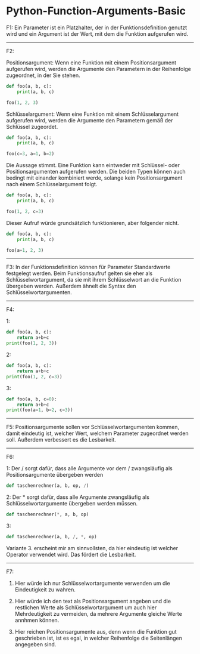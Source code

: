 # Python-Function-Arguments-Basic

F1: Ein Parameter ist ein Platzhalter, der in der Funktionsdefinition genutzt wird und ein Argument ist der Wert, mit dem die Funktion aufgerufen wird.

---

F2:

Positionsargument: Wenn eine Funktion mit einem Positionsargument aufgerufen wird, werden die Argumente den Parametern in der Reihenfolge zugeordnet, in der Sie stehen.

```Python
def foo(a, b, c):
    print(a, b, c)

foo(1, 2, 3)
```

Schlüsselargument: Wenn eine Funktion mit einem Schlüsselargument aufgerufen wird, werden die Argumente den Parametern gemäß der Schlüssel zugeordet.

```Python
def foo(a, b, c):
    print(a, b, c)

foo(c=3, a=1, b=2)
```

Die Aussage stimmt. Eine Funktion kann eintweder mit Schlüssel- oder Positionsargumenten aufgerufen werden. Die beiden Typen können auch bedingt mit einander kombiniert werde, solange kein Positionsargument nach einem Schlüsselargument folgt.

```Python
def foo(a, b, c):
    print(a, b, c)

foo(1, 2, c=3)
```

Dieser Aufruf würde grundsätzlich funktionieren, aber folgender nicht.

```Python
def foo(a, b, c):
    print(a, b, c)

foo(a=1, 2, 3)
```

---

F3: In der Funktionsdefinition können für Parameter Standardwerte festgelegt werden. Beim Funktionsaufruf gelten sie eher als Schlüsselwortargument, da sie mit ihrem Schlüsselwort an die Funktion übergeben werden. Außerdem ähnelt die Syntax den Schlüsselwortargumenten.

---

F4:

1:

```Python
def foo(a, b, c):
    return a+b+c
print(foo(1, 2, 3))
```

2:

```Python
def foo(a, b, c):
    return a+b+c
print(foo(1, 2, c=3))
```

3:

```Python
def foo(a, b, c=0):
    return a+b+c
print(foo(a=1, b=2, c=3))
```

---

F5: Positionsargumente sollen vor Schlüsselwortargumenten kommen, damit eindeutig ist, welcher Wert, welchem Parameter zugeordnet werden soll. Außerdem verbessert es die Lesbarkeit.

---

F6:

1: Der / sorgt dafür, dass alle Argumente vor dem / zwangsläufig als Positionsargumente übergeben werden

```Python
def taschenrechner(a, b, op, /)
```

2: Der * sorgt dafür, dass alle Argumente zwangsläufig als Schlüsselwortargumente übergeben werden müssen.

```Python
def taschenrechner(*, a, b, op)
```

3:

```Python
def taschenrechner(a, b, /, *, op)
```

Variante 3. erscheint mir am sinnvollsten, da hier eindeutig ist welcher Operator verwendet wird. Das fördert die Lesbarkeit.

---

F7:

1. Hier würde ich nur Schlüsselwortargumente verwenden um die Eindeutigkeit zu wahren.

2. Hier würde ich den text als Positionsargument angeben und die restlichen Werte als Schlüsselwortargument um auch hier Mehrdeutigkeit zu vermeiden, da mehrere Argumente gleiche Werte annhmen können.

3. Hier reichen Positionsargumente aus, denn wenn die Funktion gut geschrieben ist, ist es egal, in welcher Reihenfolge die Seitenlängen angegeben sind.
